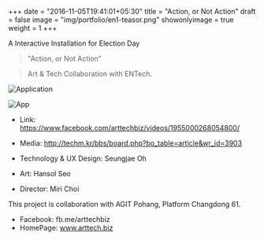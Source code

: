 +++
date = "2016-11-05T19:41:01+05:30"
title = "Action, or Not Action"
draft = false
image = "img/portfolio/en1-teasor.png"
showonlyimage = true
weight = 1
+++

A Interactive Installation for Election Day
<!--more-->

> "Action, or Not Action"

> Art & Tech Collaboration with ENTech. 

![Application][1]

![App][2]

* Link: https://www.facebook.com/arttechbiz/videos/1955000268054800/
* Media: http://techm.kr/bbs/board.php?bo_table=article&wr_id=3903

* Technology & UX Design: Seungjae Oh
* Art: Hansol Seo
* Director: Miri Choi

This project is collaboration with AGIT Pohang, Platform Changdong 61.

* Facebook: fb.me/arttechbiz
* HomePage: www.arttech.biz


[1]: /img/portfolio/en1-app1.png
[2]: /img/portfolio/en1-app2.png